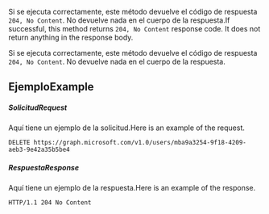 <span data-ttu-id="7193c-p102">Si se ejecuta correctamente, este método devuelve el código de respuesta `204, No Content`. No devuelve nada en el cuerpo de la respuesta.</span><span class="sxs-lookup"><span data-stu-id="7193c-p102">If successful, this method returns `204, No Content` response code. It does not return anything in the response body.</span></span>

Si se ejecuta correctamente, este método devuelve el código de respuesta `204, No Content`. No devuelve nada en el cuerpo de la respuesta.

## <a name="example"></a><span data-ttu-id="7193c-117">Ejemplo</span><span class="sxs-lookup"><span data-stu-id="7193c-117">Example</span></span>
##### <a name="request"></a><span data-ttu-id="7193c-118">Solicitud</span><span class="sxs-lookup"><span data-stu-id="7193c-118">Request</span></span>
<span data-ttu-id="7193c-119">Aquí tiene un ejemplo de la solicitud.</span><span class="sxs-lookup"><span data-stu-id="7193c-119">Here is an example of the request.</span></span>
<!-- {
  "blockType": "request",
  "name": "delete_user"
}-->
```http
DELETE https://graph.microsoft.com/v1.0/users/mba9a3254-9f18-4209-aeb3-9e42a35b5be4
```
##### <a name="response"></a><span data-ttu-id="7193c-120">Respuesta</span><span class="sxs-lookup"><span data-stu-id="7193c-120">Response</span></span>
<span data-ttu-id="7193c-121">Aquí tiene un ejemplo de la respuesta.</span><span class="sxs-lookup"><span data-stu-id="7193c-121">Here is an example of the response.</span></span> 
<!-- {
  "blockType": "response",
  "truncated": true
} -->
```http
HTTP/1.1 204 No Content
```

<!-- uuid: 8fcb5dbc-d5aa-4681-8e31-b001d5168d79
2015-10-25 14:57:30 UTC -->
<!-- {
  "type": "#page.annotation",
  "description": "Delete user",
  "keywords": "",
  "section": "documentation",
  "tocPath": ""
}-->